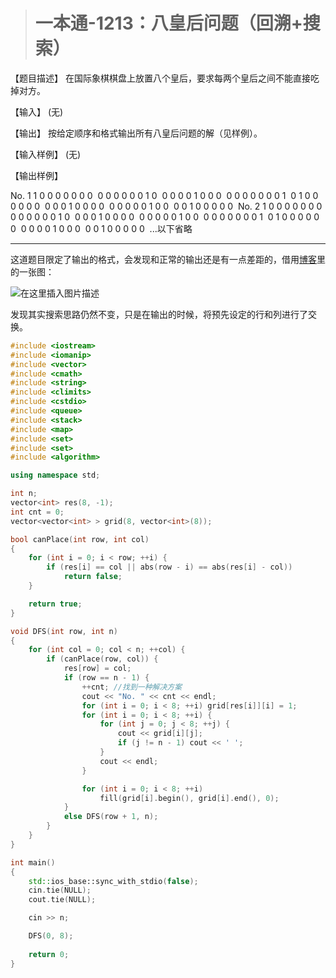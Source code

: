 > # 一本通-1213：八皇后问题（回溯+搜索）

【题目描述】
在国际象棋棋盘上放置八个皇后，要求每两个皇后之间不能直接吃掉对方。

【输入】
(无)

【输出】
按给定顺序和格式输出所有八皇后问题的解（见样例）。

【输入样例】
(无)

【输出样例】

No. 1
1 0 0 0 0 0 0 0 
0 0 0 0 0 0 1 0 
0 0 0 0 1 0 0 0 
0 0 0 0 0 0 0 1 
0 1 0 0 0 0 0 0 
0 0 0 1 0 0 0 0 
0 0 0 0 0 1 0 0 
0 0 1 0 0 0 0 0 
No. 2
1 0 0 0 0 0 0 0 
0 0 0 0 0 0 1 0 
0 0 0 1 0 0 0 0 
0 0 0 0 0 1 0 0 
0 0 0 0 0 0 0 1 
0 1 0 0 0 0 0 0 
0 0 0 0 1 0 0 0 
0 0 1 0 0 0 0 0 
...以下省略

-----

这道题目限定了输出的格式，会发现和正常的输出还是有一点差距的，借用[博客](https://blog.csdn.net/mengdicfm/article/details/89349343?depth_1-utm_source=distribute.pc_relevant.none-task-blog-BlogCommendFromBaidu-1&utm_source=distribute.pc_relevant.none-task-blog-BlogCommendFromBaidu-1)里的一张图：

![在这里插入图片描述](F:\学习笔记\c++\信息学奥赛一本通\assets\20190417092525311.jpg)

发现其实搜索思路仍然不变，只是在输出的时候，将预先设定的行和列进行了交换。

```c++
#include <iostream>
#include <iomanip>
#include <vector>
#include <cmath>
#include <string>
#include <climits>
#include <cstdio>
#include <queue>
#include <stack>
#include <map>
#include <set>
#include <set>
#include <algorithm>

using namespace std;

int n;
vector<int> res(8, -1);
int cnt = 0;
vector<vector<int> > grid(8, vector<int>(8));

bool canPlace(int row, int col)
{
	for (int i = 0; i < row; ++i) {
		if (res[i] == col || abs(row - i) == abs(res[i] - col))
			return false;
	}

	return true;
}

void DFS(int row, int n)
{
	for (int col = 0; col < n; ++col) {
		if (canPlace(row, col)) {
			res[row] = col;
			if (row == n - 1) {
				++cnt; //找到一种解决方案
				cout << "No. " << cnt << endl;
				for (int i = 0; i < 8; ++i) grid[res[i]][i] = 1;
				for (int i = 0; i < 8; ++i) {
					for (int j = 0; j < 8; ++j) {
						cout << grid[i][j];
						if (j != n - 1) cout << ' ';
					}
					cout << endl;
				}

				for (int i = 0; i < 8; ++i)
					fill(grid[i].begin(), grid[i].end(), 0);
			}
			else DFS(row + 1, n);
		}
	}
}

int main()
{
	std::ios_base::sync_with_stdio(false);
    cin.tie(NULL);
    cout.tie(NULL);

    cin >> n;

    DFS(0, 8);
    
    return 0;
}
```

